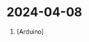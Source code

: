 # 2024-04-08

1. [](https://github.comundefined "Clock & Temperature/Humidity Sensor, displayed on LED Matrix, using Arduino, RTC (DS1307), DHT11 Temp/Hum Sensor and one tacticle switch. Time can be set by entering the epoch/unix timestamp on terminal. Light intensity can be set using the button. The code is using Greek characters for displaying the scrolling messages in Greek language, but yo…") [Arduino]
